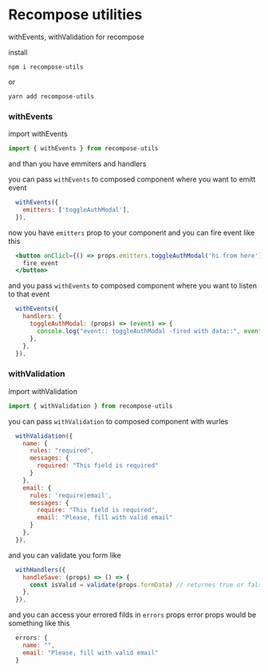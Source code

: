 # Recompose utilities

withEvents, withValidation for recompose

install
```
npm i recompose-utils
```
or 
```
yarn add recompose-utils
```

### withEvents

import withEvents

```js
import { withEvents } from recompose-utils
```

and than you have emmiters and handlers

you can pass `withEvents` to composed component where you want to emitt event

```jsx
  withEvents({
    emitters: ['toggleAuthModal'],
  }),
```
now you have `emitters` prop to your component and you can fire event like this

```jsx
  <button onClicl={() => props.emitters.toggleAuthModal('hi from here') }>
    fire event
  </button>
```


and you pass `withEvents` to composed component where you want to listen to that event


```jsx
  withEvents({
    handlers: {
      toggleAuthModal: (props) => (event) => {
        console.log("event:: toggleAuthModal -fired with data::", event)
      },
    },
  }),
```

### withValidation

import withValidation

```jsx
import { withValidation } from recompose-utils
```

you can pass `withValidation` to composed component with wurles

```jsx
  withValidation({
    name: {
      rules: "required",
      messages: {
        required: "This field is required"
      }
    },
    email: {
      rules: 'require|email',
      messages: {
        require: "This field is required",
        email: "Please, fill with valid email"
      }
    },
  }),
```

and you can validate you form like 
```jsx
  withHandlers({
    handleSave: (props) => () => {
      const isValid = validate(props.formData) // returnes true or false
    },
  }),

```

and you can access your errored filds in `errors` props
error props would be something like this

```jsx
  errors: {
    name: "",
    email: "Please, fill with valid email"
  }
```

